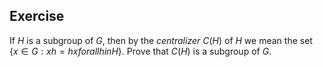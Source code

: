 ## Exercise
If $H$ is a subgroup of $G$, then by the *centralizer* $C(H)$ of $H$ we mean the set $\lbrace x \in G : xh = hx for all h in H \rbrace$. Prove that $C(H)$ is a subgroup of $G$.
